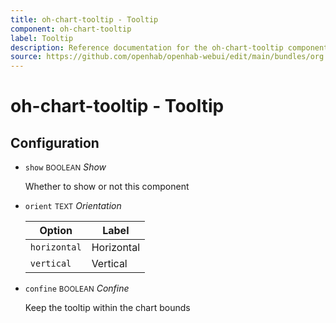 ```yaml
---
title: oh-chart-tooltip - Tooltip
component: oh-chart-tooltip
label: Tooltip
description: Reference documentation for the oh-chart-tooltip component
source: https://github.com/openhab/openhab-webui/edit/main/bundles/org.openhab.ui/doc/components/oh-chart-tooltip.md
---
```


# oh-chart-tooltip - Tooltip

<!-- GENERATED componentDescription -->

<!-- GENERATED /componentDescription -->

## Configuration

<!-- GENERATED props -->

- `show` <small>BOOLEAN</small> _Show_

  Whether to show or not this component

- `orient` <small>TEXT</small> _Orientation_

  | Option | Label |
  |--------|-------|
  | `horizontal` | Horizontal |
  | `vertical` | Vertical |


- `confine` <small>BOOLEAN</small> _Confine_

  Keep the tooltip within the chart bounds

<!-- GENERATED /props -->

